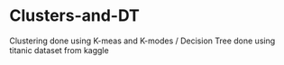# Clusters-and-DT
Clustering done using K-meas and K-modes / Decision Tree done using titanic dataset from kaggle
